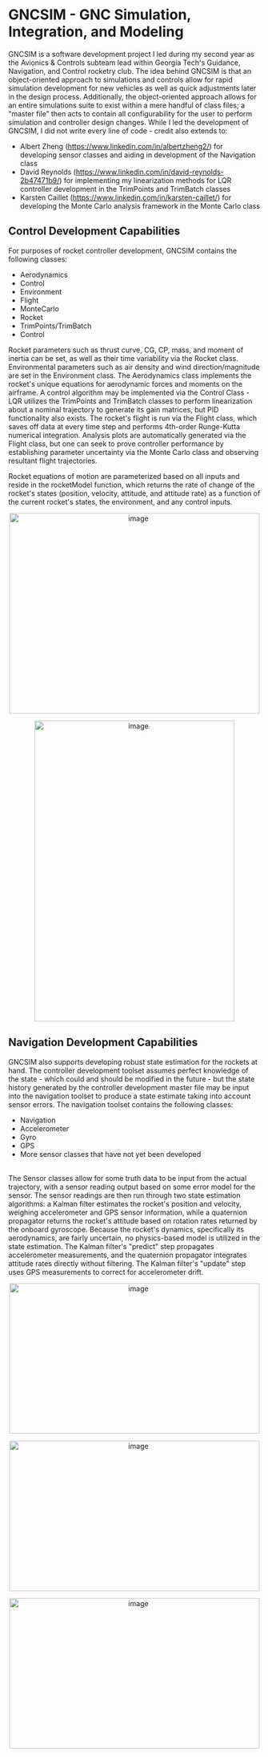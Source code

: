 # GNCSIM - GNC Simulation, Integration, and Modeling
GNCSIM is a software development project I led during my second year as the Avionics & Controls subteam lead within Georgia Tech's Guidance, Navigation, and Control rocketry club. The idea behind GNCSIM is that an object-oriented approach to simulations and controls allow for rapid simulation development for new vehicles as well as quick adjustments later in the design process. Additionally, the object-oriented approach allows for an entire simulations suite to exist within a mere handful of class files; a “master file” then acts to contain all configurability for the user to perform simulation and controller design changes. While I led the development of GNCSIM, I did not write every line of code - credit also extends to:
- Albert Zheng (https://www.linkedin.com/in/albertzheng2/) for developing sensor classes and aiding in development of the Navigation class
- David Reynolds (https://www.linkedin.com/in/david-reynolds-2b47471b9/) for implementing my linearization methods for LQR controller development in the TrimPoints and TrimBatch classes
- Karsten Caillet (https://www.linkedin.com/in/karsten-caillet/) for developing the Monte Carlo analysis framework in the Monte Carlo class

## Control Development Capabilities
For purposes of rocket controller development, GNCSIM contains the following classes:
- Aerodynamics
- Control
- Environment
- Flight
- MonteCarlo
- Rocket
- TrimPoints/TrimBatch
- Control

Rocket parameters such as thrust curve, CG, CP, mass, and moment of inertia can be set, as well as their time variability via the Rocket class. Environmental parameters such as air density and wind direction/magnitude are set in the Environment class. The Aerodynamics class implements the rocket's unique equations for aerodynamic forces and moments on the airframe. A control algorithm may be implemented via the Control Class - LQR utilizes the TrimPoints and TrimBatch classes to perform linearization about a nominal trajectory to generate its gain matrices, but PID functionality also exists. The rocket's flight is run via the Flight class, which saves off data at every time step and performs 4th-order Runge-Kutta numerical integration. Analysis plots are automatically generated via the Flight class, but one can seek to prove controller performance by establishing parameter uncertainty via the Monte Carlo class and observing resultant flight trajectories.

Rocket equations of motion are parameterized based on all inputs and reside in the rocketModel function, which returns the rate of change of the rocket's states (position, velocity, attitude, and attitude rate) as a function of the current rocket's states, the environment, and any control inputs.
<p align="center">
<img width="500" height="400" alt="image" src="https://github.com/user-attachments/assets/c64d57e8-b52d-4c2a-9f7d-a19354905a04" />
</p>
<p align="center">
<img width="400" height="600" alt="image" src="https://github.com/user-attachments/assets/4bce322d-18d8-4153-b75d-c49978239ee0" />
</p>

## Navigation Development Capabilities
GNCSIM also supports developing robust state estimation for the rockets at hand. The controller development toolset assumes perfect knowledge of the state - which could and should be modified in the future - but the state history generated by the controller development master file may be input into the navigation toolset to produce a state estimate taking into account sensor errors. The navigation toolset contains the following classes:
- Navigation
- Accelerometer
- Gyro
- GPS
- More sensor classes that have not yet been developed<br>
<br>
The Sensor classes allow for some truth data to be input from the actual trajectory, with a sensor reading output based on some error model for the sensor. The sensor readings are then run through two state estimation algorithms: a Kalman filter estimates the rocket's position and velocity, weighing accelerometer and GPS sensor information, while a quaternion propagator returns the rocket's attitude based on rotation rates returned by the onboard gyroscope. Because the rocket's dynamics, specifically its aerodynamics, are fairly uncertain, no physics-based model is utilized in the state estimation. The Kalman filter's "predict" step propagates accelerometer measurements, and the quaternion propagator integrates attitude rates directly without filtering. The Kalman filter's "update" step uses GPS measurements to correct for accelerometer drift. <br>
<p align="center">
<img width="500" height="300" alt="image" src="https://github.com/user-attachments/assets/3d94b91f-4c4b-4b2d-9b26-0e2a691d1782" />
</p>
<p align="center">
<img width="500" height="300" alt="image" src="https://github.com/user-attachments/assets/3c32f784-9c0f-42b0-83d8-9bb16f3b3463" />
</p>
<p align="center">
<img width="500" height="300" alt="image" src="https://github.com/user-attachments/assets/5b69cda8-a858-4e8d-b70f-a32386e7ddb2" />
</p>








